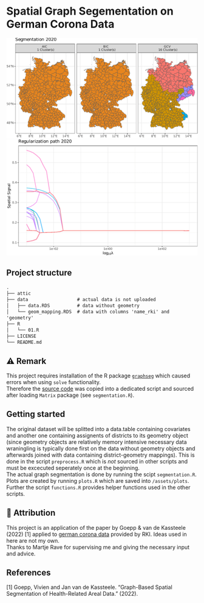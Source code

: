 # Spatial Graph Segementation on German Corona Data

<img label="teaser_gif1" src="attic\cluster-gif.gif">
<br>
<img label="teaser_gif2" src="attic\regularization-gif.gif">

## Project structure

    .
    ├── attic
    ├── data                  # actual data is not uploaded
    │   ├── data.RDS          # data without geometry
    │   └── geom_mapping.RDS  # data with columns 'name_rki' and 'geometry'
    ├── R
    │   └── 01.R
    ├── LICENSE
    └── README.md
    
## :warning: Remark

This project requires installation of the R package [`graphseg`](https://github.com/goepp/graphseg) which caused errors when using `solve` functionality.<br>
Therefore the [source code](https://github.com/goepp/graphseg/blob/master/R/spatial.R) was copied into a dedicated script and sourced after loading `Matrix` package (see `segmentation.R`).
    
## Getting started

The original dataset will be splitted into a data.table containing covariates and another one containing assignents of districts to its geometry object (since geometry objects are relatively memory intensive necessary data wraningling is typically done first on the data without geometry objects and afterwards joined with data containing district-geometry mappings). This is done in the script `preprocess.R` which is *not* sourced in other scripts and must be excecuted seperately once at the beginning.<br>
The actual graph segmentation is done by running the scipt `segmentation.R`. Plots are created by running `plots.R` which are saved into `/assets/plots`. Further the script `functions.R` provides helper functions used in the other scripts.

## :wave: Attribution

This project is an application of the paper by Goepp & van de Kassteele (2022) \[1\] applied to [german corona data](https://diviexchange.blob.core.windows.net/%24web/zeitreihe-tagesdaten.csv) provided by RKI. Ideas used in here are not my own.<br> Thanks to Martje Rave for supervising me and giving the necessary input and advice.

## References

\[1\] Goepp, Vivien and Jan van de Kassteele. “Graph-Based Spatial Segmentation of Health-Related Areal Data.” (2022).

